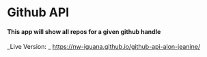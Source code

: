# Github API

#### This app will show all repos for a given github handle

_Live Version: _ https://nw-iguana.github.io/github-api-alon-jeanine/
